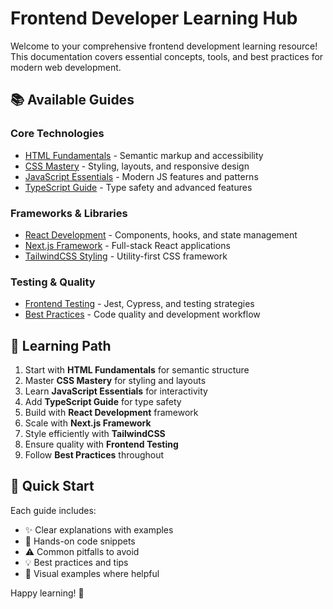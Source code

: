 
# Frontend Developer Learning Hub

Welcome to your comprehensive frontend development learning resource! This documentation covers essential concepts, tools, and best practices for modern web development.

## 📚 Available Guides

### Core Technologies
- [HTML Fundamentals](./html-fundamentals.md) - Semantic markup and accessibility
- [CSS Mastery](./css-mastery.md) - Styling, layouts, and responsive design
- [JavaScript Essentials](./javascript-essentials.md) - Modern JS features and patterns
- [TypeScript Guide](./typescript-guide.md) - Type safety and advanced features

### Frameworks & Libraries
- [React Development](./react-development.md) - Components, hooks, and state management
- [Next.js Framework](./nextjs-framework.md) - Full-stack React applications
- [TailwindCSS Styling](./tailwindcss-styling.md) - Utility-first CSS framework

### Testing & Quality
- [Frontend Testing](./frontend-testing.md) - Jest, Cypress, and testing strategies
- [Best Practices](./best-practices.md) - Code quality and development workflow

## 🎯 Learning Path

1. Start with **HTML Fundamentals** for semantic structure
2. Master **CSS Mastery** for styling and layouts
3. Learn **JavaScript Essentials** for interactivity
4. Add **TypeScript Guide** for type safety
5. Build with **React Development** framework
6. Scale with **Next.js Framework**
7. Style efficiently with **TailwindCSS**
8. Ensure quality with **Frontend Testing**
9. Follow **Best Practices** throughout

## 🚀 Quick Start

Each guide includes:
- ✨ Clear explanations with examples
- 🔧 Hands-on code snippets
- ⚠️ Common pitfalls to avoid
- 💡 Best practices and tips
- 🎨 Visual examples where helpful

Happy learning! 🎉
